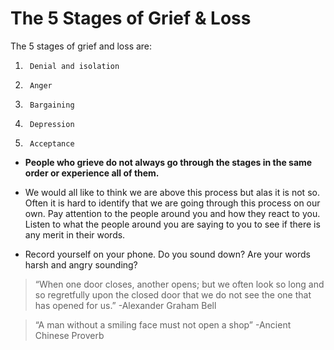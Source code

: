 <!-- TITLE: Stages Of Grief -->
<!-- SUBTITLE: A quick summary on the Stages Of Grief -->

# The 5 Stages of Grief & Loss
The 5 stages of grief and loss are: 

1. 		Denial and isolation
1. 		Anger
1. 		Bargaining
1. 		Depression
1. 		Acceptance 


- **People who grieve do not always go through the stages in the same order or experience all of them.**
		
-   We would all like to think we are above this process but alas it is not so.
     Often it is hard to identify that we are going through this process on our own.
		 Pay attention to the people around you and how they react to you.
     Listen to what the people around you are saying to you to see if there is any
     merit in their words.
-  Record yourself on your phone.  Do you sound down?  Are your words harsh and angry sounding?

> “When one door closes, another opens; but we often look so long and so regretfully upon the closed door that we do not see the one that has opened for us.” -Alexander Graham Bell

> “A man without a smiling face must not open a shop” -Ancient Chinese Proverb
		 
		